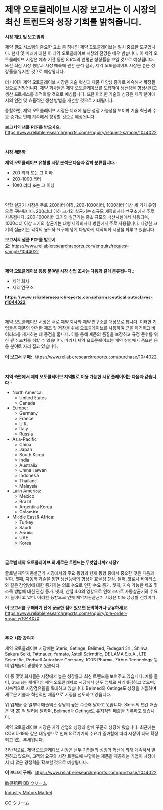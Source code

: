<p><h1>제약 오토클레이브 시장 보고서는 이 시장의 최신 트렌드와 성장 기회를 밝혀줍니다.</h1></p><p><strong>시장 개요 및 보고 범위</strong></p>
<p><p>제약 필요 시스템의 중요한 요소 중 하나인 제약 오토클레이브는 일치 중요한 도구입니다. 현재 및 미래에 대한 이 제약 오토클레이브 시장의 전망은 매우 밝습니다. 이 제약 오토클레이브 시장은 예측 기간 동안 8.6%의 연평균 성장률을 보일 것으로 예상됩니다. 또한 최신 시장 동향과 시장 예측에 관한 분석 결과, 제약 오토클레이브 시장은 높은 성장률을 유지할 것으로 예상됩니다. </p><p>더 나아가 제약 오토클레이브 시장은 기술 혁신과 제품 다양성 증가로 계속해서 확장될 것으로 전망됩니다. 제약 회사들은 제약 오토클레이브를 도입하여 생산성을 향상시키고 생산 프로세스를 최적화할 것으로 예상됩니다. 또한 이러한 기술의 성장은 제약 분야에서의 안전 및 효율적인 생산 방법을 개선할 것으로 기대됩니다. </p><p>종합하면, 제약 오토클레이브 시장은 미래에 높은 성장 가능성을 보이며 기술 혁신과 수요 증가로 인해 계속해서 성장할 것으로 예상됩니다.</p></p>
<p><strong>보고서의 샘플 PDF를 받으세요:</strong> <a href="https://www.reliableresearchreports.com/enquiry/request-sample/1044022">https://www.reliableresearchreports.com/enquiry/request-sample/1044022</a></p>
<p>&nbsp;</p>
<p><strong>시장 세분화</strong></p>
<p><strong>제약 오토클레이브 유형별 시장 분석은 다음과 같이 분류됩니다.:</strong></p>
<p><ul><li>200 리터 또는 그 이하</li><li>200-1000 리터</li><li>1000 리터 또는 그 이상</li></ul></p>
<p>&nbsp;</p>
<p><p>약학 살균기 시장은 주로 200리터 이하, 200-1000리터, 1000리터 이상 세 가지 유형으로 구분됩니다. 200리터 이하 크기의 살균기는 소규모 제약회사나 연구소에서 주로 사용됩니다. 200-1000리터 크기의 살균기는 중소 규모의 생산시설에서 사용되며, 1000리터 이상 크기의 살균기는 대형 제약회사나 병원에서 주로 사용됩니다. 다양한 크기의 살균기는 각각의 용도와 요구에 맞게 다양하게 제작되어 시장을 이루고 있습니다.</p></p>
<p><strong>보고서의 샘플 PDF를 받으세요:</strong>&nbsp;<a href="https://www.reliableresearchreports.com/enquiry/request-sample/1044022">https://www.reliableresearchreports.com/enquiry/request-sample/1044022</a></p>
<p>&nbsp;</p>
<p><strong> 제약 오토클레이브 응용 분야별 시장 산업 조사는 다음과 같이 분류됩니다.:</strong></p>
<p><ul><li>제약 회사</li><li>제약 연구소</li></ul></p>
<p><strong><a href="https://www.reliableresearchreports.com/pharmaceutical-autoclaves-r1044022">https://www.reliableresearchreports.com/pharmaceutical-autoclaves-r1044022</a></strong></p>
<p>&nbsp;</p>
<p><p>제약 오토클레이브 시장은 주로 제약 회사와 제약 연구소를 대상으로 합니다. 이러한 기업들은 제품의 안전한 제조 및 저장을 위해 오토클레이브를 사용하여 균을 제거하고 바이러스를 제거하는 데 중점을 둡니다. 이를 통해 제품의 품질을 보장하고 규정 준수를 위한 필수 조치를 취할 수 있습니다. 따라서 제약 오토클레이브는 제약 산업에서 중요한 응용 분야로 자리 잡고 있습니다.</p></p>
<p><strong>이 보고서 구매:</strong>&nbsp; <a href="https://www.reliableresearchreports.com/purchase/1044022">https://www.reliableresearchreports.com/purchase/1044022</a></p>
<p>&nbsp;</p>
<p><strong>지역 측면에서 제약 오토클레이브 지역별로 이용 가능한 시장 플레이어는 다음과 같습니다.:</strong></p>
<p><ul>
    <li>
        North America:
        <ul>
            <li>United States</li>
            <li>Canada</li>
        </ul>
    </li>
    <li>
        Europe:
        <ul>
            <li>Germany</li>
            <li>France</li>
            <li>U.K.</li>
            <li>Italy</li>
            <li>Russia</li>
        </ul>
    </li>
    <li>
        Asia-Pacific:
        <ul>
            <li>China</li>
            <li>Japan</li>
            <li>South Korea</li>
            <li>India</li>
            <li>Australia</li>
            <li>China Taiwan</li>
            <li>Indonesia</li>
            <li>Thailand</li>
            <li>Malaysia</li>
        </ul>
    </li>
    <li>
        Latin America:
        <ul>
            <li>Mexico</li>
            <li>Brazil</li>
            <li>Argentina Korea</li>
            <li>Colombia</li>
        </ul>
    </li>
    <li>
        Middle East & Africa:
        <ul>
            <li>Turkey</li>
            <li>Saudi</li>
            <li>Arabia</li>
            <li>UAE</li>
            <li>Korea</li>
        </ul>
    </li>
    </ul></p>
<p>&nbsp;</p>
<p><strong>글로벌 제약 오토클레이브 의 새로운 트렌드는 무엇입니까? 시장?</strong></p>
<p><p>글로벌 제약자동살균기 시장에서의 주요 동향과 현재 동향 중에서 중요한 것은 다음과 같다. 첫째, 자동화 기술을 통한 생산능력의 향상과 효율성 향상. 둘째, 코로나 바이러스와 같은 감염병에 대한 증가하는 의료 수요로 인한 수요 증가. 셋째, 지속 가능한 제조 및 소독 방법에 대한 관심 증가. 넷째, 산업 4.0의 영향으로 인해 스마트 자동살균기의 수요가 늘어나고 있다. 이러한 동향으로 인해 제약자동살균기 시장은 더욱 성장할 전망이다.</p></p>
<p><strong>이 보고서를 구매하기 전에 궁금한 점이 있으면 문의하거나 공유하세요.</strong>- <a href="https://www.reliableresearchreports.com/enquiry/pre-order-enquiry/1044022">https://www.reliableresearchreports.com/enquiry/pre-order-enquiry/1044022</a></p>
<p>&nbsp;</p>
<p><strong>주요 시장 참여자</strong></p>
<p><p>제약 오토클레이브 시장에는 Steris, Getinge, Belimed, Fedegari Srl., Shinva, Sakura Seiki, Tuttnauer, Yamato, Astell Scientific, DE LAMA S.p.A., LTE Scientific, Rodwell Autoclave Company, ICOS Pharma, Zirbus Technology 등의 업체들이 경쟁하고 있습니다.</p><p>이 중 몇몇 회사들은 시장에서 높은 성장률과 최신 트렌드를 보여주고 있습니다. 예를 들어, Steris는 세계적인 제약 오토클레이브 시장에서 선두 업체로 자리매김하고 있으며, 지속적으로 시장점유율을 확대하고 있습니다. Belimed와 Getinge도 성장을 거듭하며 새로운 기술과 혁신적인 제품으로 시장을 선도하고 있습니다.</p><p>위 업체들 중 일부의 매출액은 상당히 높은 수준에 달하고 있습니다. Steris의 연간 매출은 약 20 억 달러에 달하며, Belimed와 Getinge도 유지적인 매출을 기록하고 있습니다.</p><p>제약 오토클레이브 시장은 제약 산업의 성장과 함께 꾸준히 성장해 왔습니다. 최근에는 COVID-19와 같은 대유행으로 인해 의료기기의 수요가 증가함에 따라 시장이 더욱 확장되고 있는 추세입니다.</p><p>전반적으로, 제약 오토클레이브 시장은 선두 기업들의 성장과 혁신에 의해 계속해서 발전하고 있으며, 고객의 요구와 시장 트렌드에 부합하는 제품을 제공하는 기업이 시장에서 더 많은 경쟁력을 확보할 것으로 예상됩니다.</p></p>
<p><strong>이 보고서 구매:</strong>&nbsp;&nbsp;<a href="https://www.reliableresearchreports.com/purchase/1044022">https://www.reliableresearchreports.com/purchase/1044022</a></p>
<p><p><a href="https://github.com/laurenreichert/Market-Research-Report-List-1/blob/main/310890731735.md">敏感肌用 BB クリーム</a></p><p><a href="https://github.com/mbisetmhermsr/Market-Research-Report-List-2/blob/main/industry-motors-market.md">Industry Motors Market</a></p><p><a href="https://github.com/RodHoppe07/Market-Research-Report-List-1/blob/main/851222231736.md">CC クリーム</a></p></p>